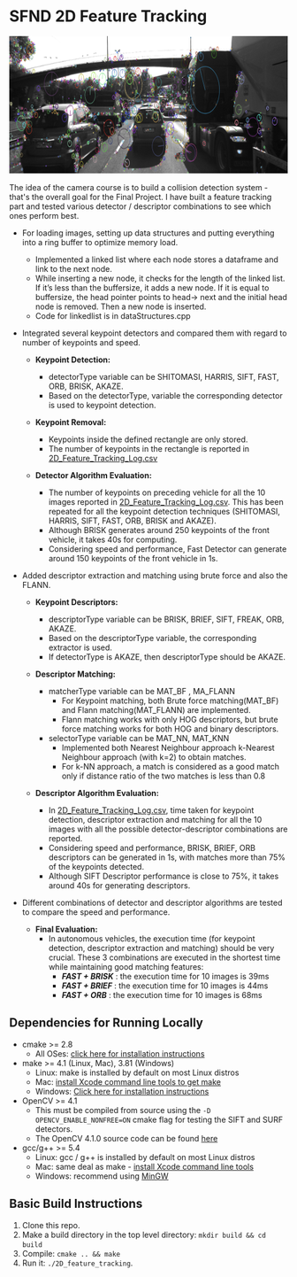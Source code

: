 # SFND 2D Feature Tracking

<img src="images/keypoints.png" width="820" height="248" />

The idea of the camera course is to build a collision detection system - that's the overall goal for the Final Project. I have built a feature tracking part and tested various detector / descriptor combinations to see which ones perform best.

* For loading images, setting up data structures and putting everything into a ring buffer to optimize memory load. 
  * Implemented a linked list where each node stores a dataframe and link to the next node. 
  * While inserting a new node, it checks for the length of the linked list. If it’s less than the buffersize, it adds a new node. If it is equal to buffersize, the head      pointer points to head-> next and the initial head node is removed. Then a new node is inserted.
  * Code for linkedlist is in dataStructures.cpp

* Integrated several keypoint detectors and compared them with regard to number of keypoints and speed. 
  * **Keypoint Detection:** 
    * detectorType variable can be SHITOMASI, HARRIS, SIFT, FAST, ORB, BRISK, AKAZE. 
    * Based on the detectorType, variable the corresponding detector is used to keypoint detection.

  * **Keypoint Removal:**
    * Keypoints inside the defined rectangle are only stored.
    *  The number of keypoints in the rectangle is reported in [2D_Feature_Tracking_Log.csv](https://github.com/ajaynarasimha/Sensor-Fusion/blob/main/2D_Feature_Matching/2D_Feature_tracking_Log.csv) 

  * **Detector Algorithm Evaluation:**
    * The number of keypoints on preceding vehicle for all the 10 images reported in [2D_Feature_Tracking_Log.csv](https://github.com/ajaynarasimha/Sensor-Fusion/blob/main/2D_Feature_Matching/2D_Feature_tracking_Log.csv). This has been repeated for all the keypoint detection techniques (SHITOMASI, HARRIS, SIFT, FAST, ORB, BRISK and AKAZE).
    * Although BRISK generates around 250 keypoints of the front vehicle, it takes 40s for computing.
    * Considering speed and performance, Fast Detector can generate around 150 keypoints of the front vehicle in 1s. 

* Added descriptor extraction and matching using brute force and also the FLANN. 
  * **Keypoint Descriptors:**
    * descriptorType variable can be BRISK, BRIEF, SIFT, FREAK, ORB, AKAZE.
    * Based on the descriptorType variable, the corresponding extractor is used.
    * If detectorType is AKAZE, then descriptorType should be AKAZE.

  * **Descriptor Matching:**
    * matcherType variable can be MAT_BF , MA_FLANN       
      * For Keypoint matching, both Brute force matching(MAT_BF) and Flann matching(MAT_FLANN) are implemented.
      * Flann matching works with only HOG descriptors, but brute force matching works for both HOG and binary descriptors. 
    * selectorType variable can be MAT_NN, MAT_KNN
      * Implemented both Nearest Neighbour approach k-Nearest Neighbour approach (with k=2) to obtain matches.
      * For k-NN approach, a match is considered as a good match only if distance ratio of the two matches is less than 0.8 

  * **Descriptor Algorithm Evaluation:**
    * In [2D_Feature_Tracking_Log.csv](https://github.com/ajaynarasimha/Sensor-Fusion/blob/main/2D_Feature_Matching/2D_Feature_tracking_Log.csv), time taken for keypoint detection, descriptor extraction and matching for all the 10 images with all the possible detector-descriptor combinations are reported.
    * Considering speed and performance, BRISK, BRIEF, ORB descriptors can be generated in 1s, with matches more than 75% of the keypoints detected.
    * Although SIFT Descriptor performance is close to 75%, it takes around 40s for generating descriptors.


* Different combinations of detector and descriptor algorithms are tested to compare the speed and performance.        
  * **Final Evaluation:**
    * In autonomous vehicles, the execution time (for keypoint detection, descriptor extraction and matching) should be very crucial. 
      These 3 combinations are executed in the shortest time while maintaining good matching features:
      * **_FAST + BRISK_** : the execution time for 10 images is 39ms
      * **_FAST + BRIEF_** : the execution time for 10 images is 44ms
      * **_FAST + ORB_** : the execution time for 10 images is 68ms



## Dependencies for Running Locally
* cmake >= 2.8
  * All OSes: [click here for installation instructions](https://cmake.org/install/)
* make >= 4.1 (Linux, Mac), 3.81 (Windows)
  * Linux: make is installed by default on most Linux distros
  * Mac: [install Xcode command line tools to get make](https://developer.apple.com/xcode/features/)
  * Windows: [Click here for installation instructions](http://gnuwin32.sourceforge.net/packages/make.htm)
* OpenCV >= 4.1
  * This must be compiled from source using the `-D OPENCV_ENABLE_NONFREE=ON` cmake flag for testing the SIFT and SURF detectors.
  * The OpenCV 4.1.0 source code can be found [here](https://github.com/opencv/opencv/tree/4.1.0)
* gcc/g++ >= 5.4
  * Linux: gcc / g++ is installed by default on most Linux distros
  * Mac: same deal as make - [install Xcode command line tools](https://developer.apple.com/xcode/features/)
  * Windows: recommend using [MinGW](http://www.mingw.org/)

## Basic Build Instructions

1. Clone this repo.
2. Make a build directory in the top level directory: `mkdir build && cd build`
3. Compile: `cmake .. && make`
4. Run it: `./2D_feature_tracking`.
